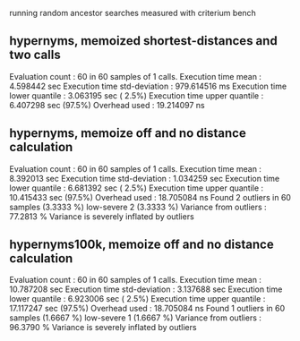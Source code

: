 

running random ancestor searches
measured with criterium bench


## hypernyms, memoized shortest-distances and two calls

Evaluation count : 60 in 60 samples of 1 calls.
             Execution time mean : 4.598442 sec
    Execution time std-deviation : 979.614516 ms
   Execution time lower quantile : 3.063195 sec ( 2.5%)
   Execution time upper quantile : 6.407298 sec (97.5%)
                   Overhead used : 19.214097 ns


## hypernyms, memoize off and no distance calculation

Evaluation count : 60 in 60 samples of 1 calls.
             Execution time mean : 8.392013 sec
    Execution time std-deviation : 1.034259 sec
   Execution time lower quantile : 6.681392 sec ( 2.5%)
   Execution time upper quantile : 10.415433 sec (97.5%)
                   Overhead used : 18.705084 ns
Found 2 outliers in 60 samples (3.3333 %)
	low-severe	 2 (3.3333 %)
 Variance from outliers : 77.2813 % Variance is severely inflated by outliers


## hypernyms100k, memoize off and no distance calculation

Evaluation count : 60 in 60 samples of 1 calls.
             Execution time mean : 10.787208 sec
    Execution time std-deviation : 3.137688 sec
   Execution time lower quantile : 6.923006 sec ( 2.5%)
   Execution time upper quantile : 17.117247 sec (97.5%)
                   Overhead used : 18.705084 ns
Found 1 outliers in 60 samples (1.6667 %)
	low-severe	 1 (1.6667 %)
 Variance from outliers : 96.3790 % Variance is severely inflated by outliers

